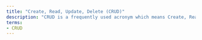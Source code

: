 ```yaml
---
title: "Create, Read, Update, Delete (CRUD)"
description: "CRUD is a frequently used acronym which means Create, Read, Update and Destroy. It refrers to the standard life-cycle events for data manipulation."
terms:
- CRUD
---
```

